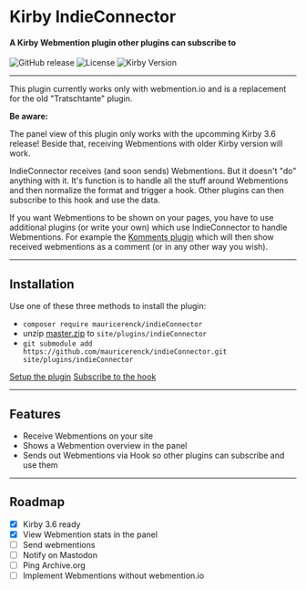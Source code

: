 # Kirby IndieConnector
#### A Kirby Webmention plugin other plugins can subscribe to

![GitHub release](https://img.shields.io/github/release/mauricerenck/indieConnector.svg?maxAge=1800) ![License](https://img.shields.io/github/license/mashape/apistatus.svg) ![Kirby Version](https://img.shields.io/badge/Kirby-3%2B-black.svg)

---

This plugin currently works only with webmention.io and is a replacement for the old "Tratschtante" plugin.

**Be aware:**

The panel view of this plugin only works with the upcomming Kirby 3.6 release! Beside that, receiving Webmentions with older Kirby version will work.

IndieConnector receives (and soon sends) Webmentions. But it doesn't "do" anything with it. It's function is to handle all the stuff around Webmentions and then normalize the format and trigger a hook. Other plugins can then subscribe to this hook and use the data.

If you want Webmentions to be shown on your pages, you have to use additional plugins (or write your own) which use IndieConnector to handle Webmentions. For example the [Komments plugin]() which will then show received webmentions as a comment (or in any other way you wish).

---
## Installation

Use one of these three methods to install the plugin:

- `composer require mauricerenck/indieConnector`
- unzip [master.zip](https://github.com/mauricerenck/indieConnector/releases/latest) to `site/plugins/indieConnector`
- `git submodule add https://github.com/mauricerenck/indieConnector.git site/plugins/indieConnector`

[Setup the plugin](docs/setup.md)
[Subscribe to the hook](docs/hook.md)

---

## Features

- Receive Webmentions on your site
- Shows a Webmention overview in the panel
- Sends out Webmentions via Hook so other plugins can subscribe and use them

---

## Roadmap 

- [x] Kirby 3.6 ready
- [x] View Webmention stats in the panel
- [ ] Send webmentions
- [ ] Notify on Mastodon
- [ ] Ping Archive.org
- [ ] Implement Webmentions without webmention.io
